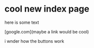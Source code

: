 # cool new index page

here is some text

[google.com](maybe a link would be cool)

i wnder how the buttons work
